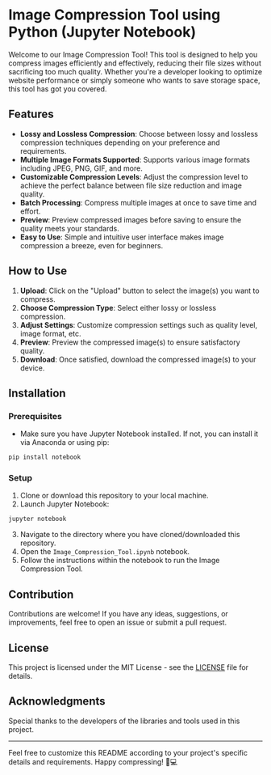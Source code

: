 # Image Compression Tool using Python (Jupyter Notebook)

Welcome to our Image Compression Tool! This tool is designed to help you compress images efficiently and effectively, reducing their file sizes without sacrificing too much quality. Whether you're a developer looking to optimize website performance or simply someone who wants to save storage space, this tool has got you covered.

## Features

- **Lossy and Lossless Compression**: Choose between lossy and lossless compression techniques depending on your preference and requirements.
- **Multiple Image Formats Supported**: Supports various image formats including JPEG, PNG, GIF, and more.
- **Customizable Compression Levels**: Adjust the compression level to achieve the perfect balance between file size reduction and image quality.
- **Batch Processing**: Compress multiple images at once to save time and effort.
- **Preview**: Preview compressed images before saving to ensure the quality meets your standards.
- **Easy to Use**: Simple and intuitive user interface makes image compression a breeze, even for beginners.

## How to Use

1. **Upload**: Click on the "Upload" button to select the image(s) you want to compress.
2. **Choose Compression Type**: Select either lossy or lossless compression.
3. **Adjust Settings**: Customize compression settings such as quality level, image format, etc.
4. **Preview**: Preview the compressed image(s) to ensure satisfactory quality.
5. **Download**: Once satisfied, download the compressed image(s) to your device.

## Installation

### Prerequisites

- Make sure you have Jupyter Notebook installed. If not, you can install it via Anaconda or using pip:

```bash
pip install notebook
```

### Setup

1. Clone or download this repository to your local machine.
2. Launch Jupyter Notebook:

```bash
jupyter notebook
```

3. Navigate to the directory where you have cloned/downloaded this repository.
4. Open the `Image_Compression_Tool.ipynb` notebook.
5. Follow the instructions within the notebook to run the Image Compression Tool.

## Contribution

Contributions are welcome! If you have any ideas, suggestions, or improvements, feel free to open an issue or submit a pull request.

## License

This project is licensed under the MIT License - see the [LICENSE](LICENSE) file for details.

## Acknowledgments

Special thanks to the developers of the libraries and tools used in this project.

---

Feel free to customize this README according to your project's specific details and requirements. Happy compressing! 📸💻
